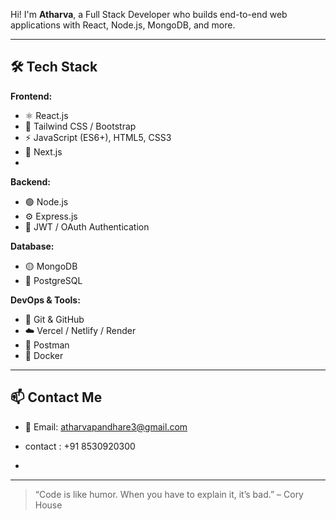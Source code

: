 
Hi! I'm **Atharva**, a Full Stack Developer who builds end-to-end web applications with React, Node.js, MongoDB, and more.

---

## 🛠️ Tech Stack

**Frontend:**

- ⚛️ React.js
- 💨 Tailwind CSS / Bootstrap
- ⚡ JavaScript (ES6+), HTML5, CSS3
- 🔼 Next.js
- 
**Backend:**

- 🟢 Node.js
- ⚙️ Express.js
- 🔐 JWT / OAuth Authentication

**Database:**

- 🟡 MongoDB
- 🐘 PostgreSQL 

**DevOps & Tools:**

- 🐙 Git & GitHub
- ☁️ Vercel / Netlify / Render
- 🧪 Postman
- 🐳 Docker

---

## 📫 Contact Me

- 📧 Email: atharvapandhare3@gmail.com
- contact : +91 8530920300

- 
---

> “Code is like humor. When you have to explain it, it’s bad.” – Cory House
